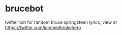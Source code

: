 # brucebot
twitter bot for random bruce springsteen lyrics, view at https://twitter.com/jammedbrokehero
